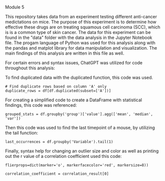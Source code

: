 Module 5

This repository takes data from an experiment testing different anti-cancer medictations on mice. The purpose of this experiment is to determine how effective these drugs are on treating squamous cell carcinoma (SCC), which is is a common type of skin cancer. The data for this experiment can be found in the "data" folder with the data analysis in the Jupyter Notebook file. The progam language of Python was used for this analysis along with the pandas and matplot library for data manipulation and visualization. The main findings of this analysis are written in this file as well.


For certain errors and syntax issues, ChatGPT was utilized for code throughout this analysis:

To find duplicated data with the duplicated function, this code was used.

    # Find duplicate rows based on column 'A' only
    duplicate_rows = df[df.duplicated(subset=['A'])]
    
For creating a simplified code to create a DataFrame with statistical findings, this code was referenced:

    grouped_stats = df.groupby('group')['value'].agg(['mean', 'median', 'var'])

Then this code was used to find the last timepoint of a mouse, by utilizing the tail function:

    last_occurrences = df.groupby('Variable').tail(1)


Finally, syntax help for changing an outlier size and color as well as printing out the r value of a correlation coefficient used this code:

    flierprops=dict(marker='o', markerfacecolor='red', markersize=8))
    
    correlation_coefficient = correlation_result[0]

